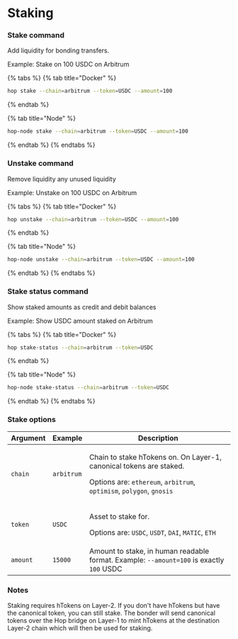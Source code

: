 # Staking

### Stake command

Add liquidity for bonding transfers.

Example: Stake on 100 USDC on Arbitrum

{% tabs %}
{% tab title="Docker" %}
```bash
hop stake --chain=arbitrum --token=USDC --amount=100
```
{% endtab %}

{% tab title="Node" %}
```bash
hop-node stake --chain=arbitrum --token=USDC --amount=100
```
{% endtab %}
{% endtabs %}

### Unstake command

Remove liquidity any unused liquidity

Example: Unstake on 100 USDC on Arbitrum

{% tabs %}
{% tab title="Docker" %}
```bash
hop unstake --chain=arbitrum --token=USDC --amount=100
```
{% endtab %}

{% tab title="Node" %}
```bash
hop-node unstake --chain=arbitrum --token=USDC --amount=100
```
{% endtab %}
{% endtabs %}

### Stake status command

Show staked amounts as credit and debit balances

Example: Show USDC amount staked on Arbitrum

{% tabs %}
{% tab title="Docker" %}
```bash
hop stake-status --chain=arbitrum --token=USDC
```
{% endtab %}

{% tab title="Node" %}
```bash
hop-node stake-status --chain=arbitrum --token=USDC
```
{% endtab %}
{% endtabs %}

### Stake options

| Argument | Example    | Description                                                                                                                                                                                                         |
| -------- | ---------- | ------------------------------------------------------------------------------------------------------------------------------------------------------------------------------------------------------------------- |
| `chain`  | `arbitrum` | <p>Chain to stake hTokens on. On Layer-1, canonical tokens are staked.</p><p></p><p>Options are: <code>ethereum</code>, <code>arbitrum</code>, <code>optimism</code>, <code>polygon</code>, <code>gnosis</code></p> |
| `token`  | `USDC`     | <p>Asset to stake for.</p><p></p><p>Options are: <code>USDC</code>, <code>USDT</code>, <code>DAI</code>, <code>MATIC</code>, <code>ETH</code></p>                                                                   |
| `amount` | `15000`    | Amount to stake, in human readable format. Example: `--amount=100` is exactly `100` USDC                                                                                                                            |

### Notes

Staking requires hTokens on Layer-2. If you don't have hTokens but have the canonical token, you can still stake. The bonder will send canonical tokens over the Hop bridge on Layer-1 to mint hTokens at the destination Layer-2 chain which will then be used for staking.
